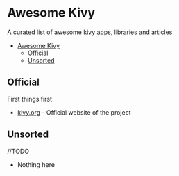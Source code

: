 # Awesome Kivy
A curated list of awesome [kivy](https://kivy.org/) apps, libraries and articles

- [Awesome Kivy](#awesome-kivy)
	- [Official](#official)
	- [Unsorted](#unsorted)


## Official
First things first

- [kivy.org](https://kivy.org/) - Official website of the project

## Unsorted
//TODO

- Nothing here

